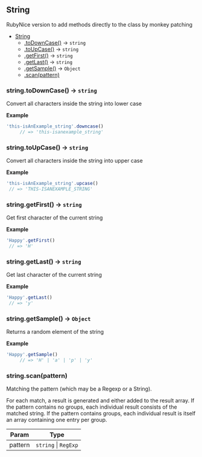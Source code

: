<a name="String"></a>

## String
RubyNice version to add methods directly to the class by monkey patching

* [String](#String)
    * [.toDownCase()](#String+toDownCase) &rarr; <code>string</code>
    * [.toUpCase()](#String+toUpCase) &rarr; <code>string</code>
    * [.getFirst()](#String+getFirst) &rarr; <code>string</code>
    * [.getLast()](#String+getLast) &rarr; <code>string</code>
    * [.getSample()](#String+getSample) &rarr; <code>Object</code>
    * [.scan(pattern)](#String+scan)

<a name="String+toDownCase"></a>

### string.toDownCase() &rarr; <code>string</code>
Convert all characters inside the string
into lower case

**Example**
```js
'this-isAnExample_string'.downcase()
     // => 'this-isanexample_string'
```
<a name="String+toUpCase"></a>

### string.toUpCase() &rarr; <code>string</code>
Convert all characters inside the string
into upper case

**Example**
```js
'this-isAnExample_string'.upcase()
 // => 'THIS-ISANEXAMPLE_STRING'
```
<a name="String+getFirst"></a>

### string.getFirst() &rarr; <code>string</code>
Get first character of the current string

**Example**
```js
'Happy'.getFirst()
 // => 'H'
```
<a name="String+getLast"></a>

### string.getLast() &rarr; <code>string</code>
Get last character of the current string

**Example**
```js
'Happy'.getLast()
 // => 'y'
```
<a name="String+getSample"></a>

### string.getSample() &rarr; <code>Object</code>
Returns a random element of the string

**Example**
```js
'Happy'.getSample()
     // => 'H' | 'a' | 'p' | 'y'
```
<a name="String+scan"></a>

### string.scan(pattern)
Matching the pattern (which may be a Regexp or a String).

For each match, a result is generated and either added to the result array. If the pattern contains no groups, each individual result consists of the matched string.
If the pattern contains groups, each individual result is itself an array containing one entry per group.

| Param | Type |
| --- | --- |
| pattern | <code>string</code> \| <code>RegExp</code> | 

